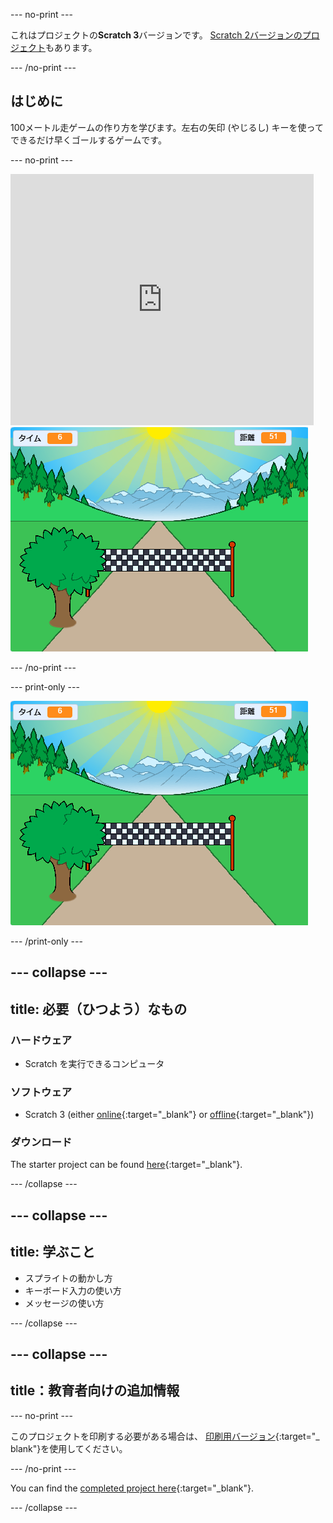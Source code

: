 --- no-print ---

これはプロジェクトの**Scratch 3**バージョンです。 [Scratch 2バージョンのプロジェクト](https://projects.raspberrypi.org/en/projects/sprint-scratch2)もあります。

--- /no-print ---

## はじめに

100メートル走ゲームの作り方を学びます。左右の矢印 (やじるし) キーを使ってできるだけ早くゴールするゲームです。

--- no-print ---

<div class="scratch-preview">
  <iframe allowtransparency="true" width="485" height="402" src="https://scratch.mit.edu/projects/embed/298930696/?autostart=false" frameborder="0" scrolling="no"></iframe>
  <img src="images/sprint-final.png">
</div>

--- /no-print ---

--- print-only ---

![完成 (かんせい) したプロジェクト](images/sprint-final.png)

--- /print-only ---


--- collapse ---
---
title: 必要（ひつよう）なもの
---

### ハードウェア

+ Scratch を実行できるコンピュータ

### ソフトウェア

+ Scratch 3 (either [online](https://rpf.io/scratchon){:target="_blank"} or [offline](https://rpf.io/scratchoff){:target="_blank"})

### ダウンロード

The starter project can be found [here](https://rpf.io/p/en/sprint-go){:target="_blank"}.

--- /collapse ---

--- collapse ---
---
title: 学ぶこと
---

- スプライトの動かし方
- キーボード入力の使い方
- メッセージの使い方

--- /collapse ---

--- collapse ---
---
title：教育者向けの追加情報
---

--- no-print ---

このプロジェクトを印刷する必要がある場合は、 [印刷用バージョン](https://projects.raspberrypi.org/en/projects/sprint/print){:target="_ blank"}を使用してください。

--- /no-print ---

You can find the [completed project here](https://rpf.io/p/en/sprint-get){:target="_blank"}.

--- /collapse ---


